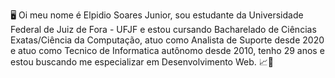 🖥️ Oi meu nome é Elpidio Soares Junior, sou estudante da Universidade Federal de Juiz de Fora - UFJF e estou cursando Bacharelado de Ciências Exatas/Ciência da Computação, atuo como Analista de Suporte desde 2020 e atuo como Tecnico de Informatica autônomo desde 2010, tenho 29 anos e estou buscando me especializar em Desenvolvimento Web. 📈👋

<!--
**elpidiosjr/elpidiosjr** is a ✨ _special_ ✨ repository because its `README.md` (this file) appears on your GitHub profile.

Here are some ideas to get you started:

- 🔭 I’m currently working on ...
- 🌱 I’m currently learning ...
- 👯 I’m looking to collaborate on ...
- 🤔 I’m looking for help with ...
- 💬 Ask me about ...
- 📫 How to reach me: ...
- 😄 Pronouns: ...
- ⚡ Fun fact: ...
-->
